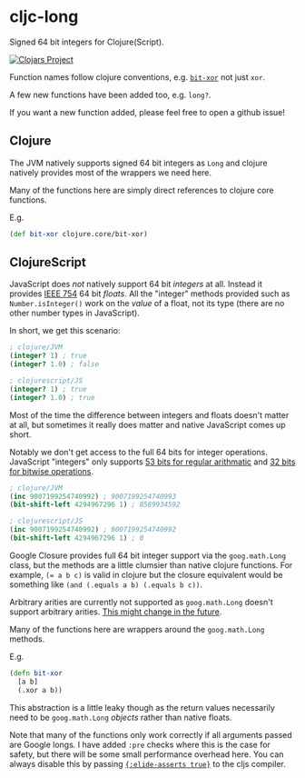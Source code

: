 # cljc-long

Signed 64 bit integers for Clojure(Script).

[![Clojars Project](https://img.shields.io/clojars/v/thedavidmeister/cljc-long.svg)](https://clojars.org/thedavidmeister/cljc-long)

Function names follow clojure conventions, e.g. [`bit-xor`](https://clojuredocs.org/clojure.core/bit-xor) not just `xor`.

A few new functions have been added too, e.g. `long?`.

If you want a new function added, please feel free to open a github issue!

## Clojure

The JVM natively supports signed 64 bit integers as `Long` and clojure natively provides most of the wrappers we need here.

Many of the functions here are simply direct references to clojure core functions.

E.g.

```clojure
(def bit-xor clojure.core/bit-xor)
```

## ClojureScript

JavaScript does _not_ natively support 64 bit _integers_ at all. Instead it provides [IEEE 754](https://en.wikipedia.org/wiki/Double-precision_floating-point_format) 64 bit _floats_. All the "integer" methods provided such as `Number.isInteger()` work on the _value_ of a float, not its type (there are no other number types in JavaScript).

In short, we get this scenario:

```clojure
; clojure/JVM
(integer? 1) ; true
(integer? 1.0) ; false

; clojurescript/JS
(integer? 1) ; true
(integer? 1.0) ; true
```

Most of the time the difference between integers and floats doesn't matter at all, but sometimes it really does matter and native JavaScript comes up short.

Notably we don't get access to the full 64 bits for integer operations. JavaScript "integers" only supports [53 bits for regular arithmatic](https://developer.mozilla.org/en-US/docs/Web/JavaScript/Reference/Global_Objects/Number/MAX_SAFE_INTEGER) and [32 bits for bitwise operations](https://developer.mozilla.org/en-US/docs/Web/JavaScript/Reference/Operators/Bitwise_Operators).

```clojure
; clojure/JVM
(inc 9007199254740992) ; 9007199254740993
(bit-shift-left 4294967296 1) ; 8589934592

; clojurescript/JS
(inc 9007199254740992) ; 9007199254740992
(bit-shift-left 4294967296 1) ; 0
```

Google Closure provides full 64 bit integer support via the `goog.math.Long` class, but the methods are a little clumsier than native clojure functions. For example, `(= a b c)` is valid in clojure but the closure equivalent would be something like `(and (.equals a b) (.equals b c))`.

Arbitrary arities are currently not supported as `goog.math.Long` doesn't support arbitrary arities. [This might change in the future](https://github.com/thedavidmeister/cljc-long/issues/1).

Many of the functions here are wrappers around the `goog.math.Long` methods.

E.g.

```clojure
(defn bit-xor
  [a b]
  (.xor a b))
```

This abstraction is a little leaky though as the return values necessarily need to be `goog.math.Long` _objects_ rather than native floats.

Note that many of the functions only work correctly if all arguments passed are Google longs. I have added `:pre` checks where this is the case for safety, but there will be some small performance overhead here. You can always disable this by passing [`{:elide-asserts true}`](https://cljs.github.io/api/compiler-options/elide-asserts) to the cljs compiler.
